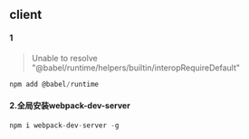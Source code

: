 ## client
#### 1
> Unable to resolve "@babel/runtime/helpers/builtin/interopRequireDefault" 
```js
npm add @babel/runtime
```
#### 2.全局安装webpack-dev-server
```js
npm i webpack-dev-server -g
```